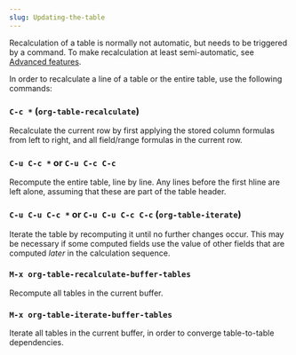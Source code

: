 ```yaml
---
slug: Updating-the-table
---
```


Recalculation of a table is normally not automatic, but needs to be triggered by a command. To make recalculation at least semi-automatic, see [Advanced features](/docs/org/Advanced-features).

In order to recalculate a line of a table or the entire table, use the following commands:

### `C-c *` (`org-table-recalculate`)

Recalculate the current row by first applying the stored column formulas from left to right, and all field/range formulas in the current row.

### `C-u C-c *` or `C-u C-c C-c`

Recompute the entire table, line by line. Any lines before the first hline are left alone, assuming that these are part of the table header.

### `C-u C-u C-c *` or `C-u C-u C-c C-c` (`org-table-iterate`)

Iterate the table by recomputing it until no further changes occur. This may be necessary if some computed fields use the value of other fields that are computed *later* in the calculation sequence.

### `M-x org-table-recalculate-buffer-tables`

Recompute all tables in the current buffer.

### `M-x org-table-iterate-buffer-tables`

Iterate all tables in the current buffer, in order to converge table-to-table dependencies.
